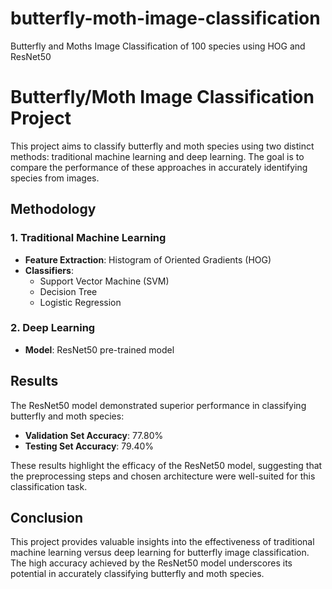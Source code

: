 # butterfly-moth-image-classification
Butterfly and Moths Image Classification of 100 species using HOG and ResNet50

# Butterfly/Moth Image Classification Project

This project aims to classify butterfly and moth species using two distinct methods: traditional machine learning and deep learning. The goal is to compare the performance of these approaches in accurately identifying species from images.

## Methodology

### 1. Traditional Machine Learning
- **Feature Extraction**: Histogram of Oriented Gradients (HOG)
- **Classifiers**: 
  - Support Vector Machine (SVM)
  - Decision Tree
  - Logistic Regression

### 2. Deep Learning
- **Model**: ResNet50 pre-trained model

## Results

The ResNet50 model demonstrated superior performance in classifying butterfly and moth species:

- **Validation Set Accuracy**: 77.80%
- **Testing Set Accuracy**: 79.40%

These results highlight the efficacy of the ResNet50 model, suggesting that the preprocessing steps and chosen architecture were well-suited for this classification task.

## Conclusion

This project provides valuable insights into the effectiveness of traditional machine learning versus deep learning for butterfly image classification. The high accuracy achieved by the ResNet50 model underscores its potential in accurately classifying butterfly and moth species.
